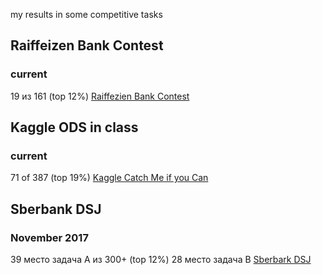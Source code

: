 my results in some competitive tasks

## Raiffeizen Bank Contest
### current
19 из 161 (top 12%)
[Raiffezien Bank Contest](https://boosters.pro/champ_11)

## Kaggle ODS in class
### current
71 of 387 (top 19%)
[Kaggle Catch Me if you Can](https://www.kaggle.com/c/catch-me-if-you-can-intruder-detection-through-webpage-session-tracking2/leaderboard)

## Sberbank DSJ
### November 2017
39 место задача A из 300+ (top 12%)
28 место задача B
[Sberbark DSJ](https://sdsj.ru/ru/contest.html)


